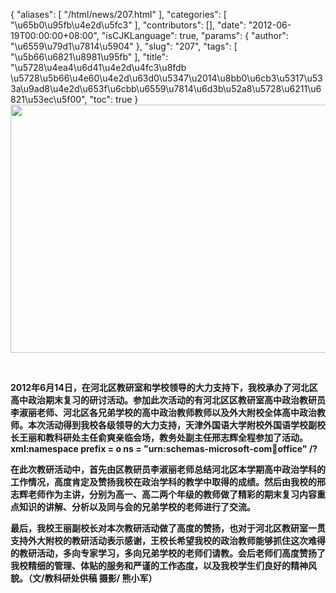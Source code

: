 {
    "aliases": [
        "/html/news/207.html"
    ],
    "categories": [
        "\u65b0\u95fb\u4e2d\u5fc3"
    ],
    "contributors": [],
    "date": "2012-06-19T00:00:00+08:00",
    "isCJKLanguage": true,
    "params": {
        "author": "\u6559\u79d1\u7814\u5904"
    },
    "slug": "207",
    "tags": [
        "\u5b66\u6821\u8981\u95fb"
    ],
    "title": "\u5728\u4ea4\u6d41\u4e2d\u4fc3\u8fdb \u5728\u5b66\u4e60\u4e2d\u63d0\u5347\u2014\u8bb0\u6cb3\u5317\u533a\u9ad8\u4e2d\u653f\u6cbb\u6559\u7814\u6d3b\u52a8\u5728\u6211\u6821\u53ec\u5f00",
    "toc": true
}
**<img
    src="https://cdn.tfls.online/mirror/full/0736130f54f69e1bf66444a97ae6a9007c14a196.jpg"
    style="display:block;margin-left:auto;margin-right:auto;"
    decoding="async"
    fetchpriority="auto"
    loading="lazy"
    height="397"
    width="600"
/>**

 

**2012年6月14日，在河北区教研室和学校领导的大力支持下，我校承办了河北区高中政治期末复习的研讨活动。参加此次活动的有河北区区教研室高中政治教研员李淑丽老师、河北区各兄弟学校的高中政治教师教师以及外大附校全体高中政治教师。本次活动得到我校各级领导的大力支持，天津外国语大学附校外国语学校副校长王丽和教科研处主任俞爽亲临会场，教务处副主任邢志辉全程参加了活动。xml:namespace prefix = o ns = "urn:schemas-microsoft-com:office:office" /?**

**在此次教研活动中，首先由区教研员李淑丽老师总结河北区本学期高中政治学科的工作情况，高度肯定及赞扬我校在政治学科的教学中取得的成绩。然后由我校的邢志辉老师作为主讲，分别为高一、高二两个年级的教师做了精彩的期末复习内容重点知识的讲解、分析以及同与会的兄弟学校的老师进行了交流。**

**最后，我校王丽副校长对本次教研活动做了高度的赞扬，也对于河北区教研室一贯支持外大附校的教研活动表示感谢，王校长希望我校的政治教师能够抓住这次难得的教研活动，多向专家学习，多向兄弟学校的老师们请教。会后老师们高度赞扬了我校精细的管理、体贴的服务和严谨的工作态度，以及我校学生们良好的精神风貌。（文/教科研处供稿 摄影/ 熊小军）**

